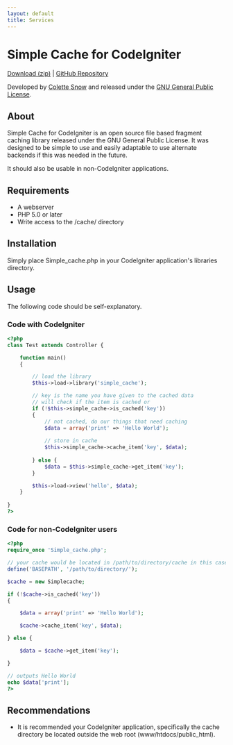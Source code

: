 ```yaml
---
layout: default
title: Services
---
```


# Simple Cache for CodeIgniter

[Download (zip)](https://github.com/colettesnow/Simple-Cache-for-CodeIgniter/archive/master.zip) | [GitHub Repository](https://github.com/colettesnow/Simple-Cache-for-CodeIgniter)

Developed by [Colette Snow](http://colettesnow.com/) and released under the [GNU General Public License](https://github.com/colettesnow/Simple-Cache-for-CodeIgniter/blob/master/LICENSE).

## About

Simple Cache for CodeIgniter is an open source file based fragment caching library released under the GNU General Public License. It was designed to be simple to use and easily adaptable to use alternate backends if this was needed in the future.

It should also be usable in non-CodeIgniter applications.

## Requirements

* A webserver
* PHP 5.0 or later
* Write access to the /cache/ directory

## Installation

Simply place Simple_cache.php in your CodeIgniter application's libraries directory.

## Usage

The following code should be self-explanatory.

### Code with CodeIgniter

```php
<?php
class Test extends Controller {

	function main()
	{

		// load the library
		$this->load->library('simple_cache');

		// key is the name you have given to the cached data
		// will check if the item is cached or 
		if (!$this->simple_cache->is_cached('key'))
		{
			// not cached, do our things that need caching
			$data = array('print' => 'Hello World');
	
			// store in cache
			$this->simple_cache->cache_item('key', $data);
	
		} else {
			$data = $this->simple_cache->get_item('key');
		}

		$this->load->view('hello', $data);
	}
	
}
?>
```

### Code for non-CodeIgniter users

```php
<?php
require_once 'Simple_cache.php';

// your cache would be located in /path/to/directory/cache in this case
define('BASEPATH', '/path/to/directory/');

$cache = new Simplecache;

if (!$cache->is_cached('key'))
{

	$data = array('print' => 'Hello World');	

	$cache->cache_item('key', $data);

} else {

	$data = $cache->get_item('key');	

}

// outputs Hello World
echo $data['print'];
?>
```

## Recommendations

* It is recommended your CodeIgniter application, specifically the cache directory be located outside the web root (www/htdocs/public_html).